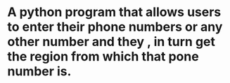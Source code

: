 #  A python program that allows users to enter their phone numbers or any other number and they , in turn get the region from which that pone number is.
